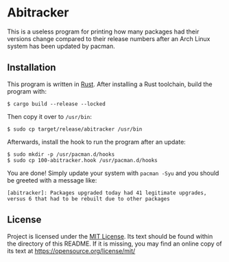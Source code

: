 # Abitracker

This is a useless program for printing how many packages had their versions
change compared to their release numbers after an Arch Linux system has been
updated by pacman.

## Installation

This program is written in [Rust][rust]. After installing a Rust toolchain,
build the program with:

```
$ cargo build --release --locked
```

Then copy it over to `/usr/bin`:
```
$ sudo cp target/release/abitracker /usr/bin
```

Afterwards, install the hook to run the program after an update:
```
$ sudo mkdir -p /usr/pacman.d/hooks
$ sudo cp 100-abitracker.hook /usr/pacman.d/hooks
```

You are done! Simply update your system with `pacman -Syu` and you should be
greeted with a message like:

```
[abitracker]: Packages upgraded today had 41 legitimate upgrades, versus 6 that had to be rebuilt due to other packages
```

## License

Project is licensed under the [MIT License](LICENSE.txt). Its text should be
found within the directory of this README. If it is missing, you may find an
online copy of its text at https://opensource.org/license/mit/

[rust]: https://rust-lang.org
